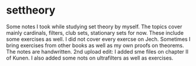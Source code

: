 # settheory
Some notes I took while studying set theory by myself.  The topics cover mainly cardinals, filters, club sets, stationary sets for now. These include some exercises as well. I did not cover every exercse on Jech. Sometimes I bring exercises from other books as well as my own proofs on theorems.  The notes are handwritten.
2nd upload edit: I added sme files on chapter II of Kunen. I also added some nots on ultrafilters as well as exercises.
